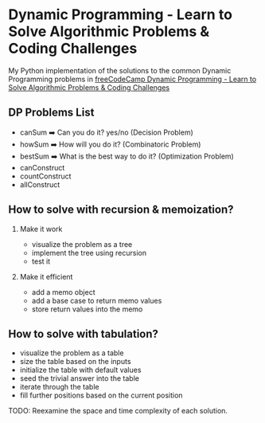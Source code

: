 # Dynamic Programming - Learn to Solve Algorithmic Problems & Coding Challenges

My Python implementation of the solutions to the common Dynamic Programming problems in <a href="https://www.youtube.com/watch?v=oBt53YbR9Kk&t=1829s">freeCodeCamp Dynamic Programming - Learn to Solve Algorithmic Problems & Coding Challenges</a>

## DP Problems List
<ul>
    <li>canSum ➡️ Can you do it? yes/no (Decision Problem) </li>
    <li>howSum ➡️ How will you do it? (Combinatoric Problem) </li>
    <li>bestSum ➡️ What is the best way to do it? (Optimization Problem) </li>
    <li>canConstruct</li>
    <li>countConstruct</li>
    <li>allConstruct</li>
</ul>

## How to solve with recursion & memoization?

1. Make it work
    - visualize the problem as a tree
    - implement the tree using recursion
    - test it

2. Make it efficient
    - add a memo object
    - add a base case to return memo values
    - store return values into the memo

## How to solve with tabulation?

- visualize the problem as a table
- size the table based on the inputs
- initialize the table with default values
- seed the trivial answer into the table
- iterate through the table
- fill further positions based on the current position

TODO: Reexamine the space and time complexity of each solution.